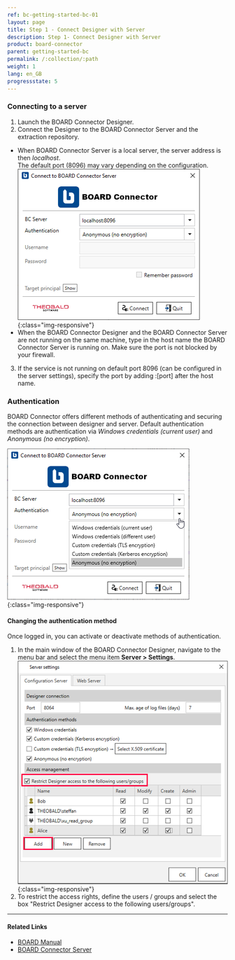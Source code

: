 ```yaml
---
ref: bc-getting-started-bc-01
layout: page
title: Step 1 - Connect Designer with Server 
description: Step 1- Connect Designer with Server
product: board-connector
parent: getting-started-bc
permalink: /:collection/:path
weight: 1
lang: en_GB
progressstate: 5
---
```

### Connecting to a server
1. Launch the BOARD Connector Designer.
2. Connect the Designer to the BOARD Connector Server and the extraction repository.
- When BOARD Connector Server is a local server, the server address is then *localhost*.<br>
The default port (8096) may vary depending on the configuration.  
![XU3_Designer_Connect](/img/content/board/bc_connect_screen.png){:class="img-responsive"}
- When the BOARD Connector Designer and the BOARD Connector Server are not running on the same machine, type
 in the host name the BOARD Connector Server is running on. Make sure the port is not blocked by your firewall.
3. If the service is not running on default port 8096 (can be configured in the server settings), specify the port by adding :[port] after the host name.

### Authentication
BOARD Connector offers different methods of authenticating and securing the connection between 
designer and server. Default authentication methods are authentication via *Windows credentials (current user)* and *Anonymous (no encryption)*.

![XU3_Designer_Authentication](/img/content/board/bc_Designer_Authentication.png){:class="img-responsive"}

#### Changing the authentication method
Once logged in, you can activate or deactivate methods of authentication. <br>
1. In the main window of the BOARD Connector Designer, navigate to the menu bar and select the menu item **Server > Settings**.  
![Server-Settings](/img/content/Server-Settings.png){:class="img-responsive"}
2. To restrict the access rights, define the users / groups and select the box "Restrict Designer access to the following users/groups".

****
#### Related Links
- [BOARD Manual](https://www.boardmanual.com/)
- [BOARD Connector Server](../server)


